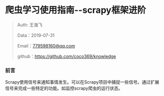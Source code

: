 # 爬虫学习使用指南--scrapy框架进阶

> Auth: 王海飞
>
> Data：2019-07-31
>
> Email：779598160@qq.com
>
> github：https://github.com/coco369/knowledge 

### 前言

​		Scrapy使用信号来通知事情发生。可以在Scrapy项目中捕捉一些信号。通过扩展信号来完成一些特定的功能。如监控scrapy爬虫的运行状态。